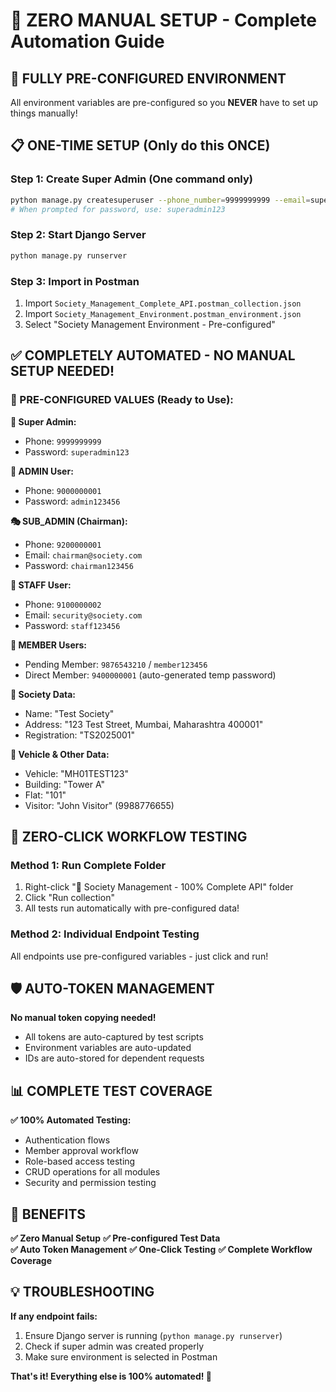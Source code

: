 # 🚀 ZERO MANUAL SETUP - Complete Automation Guide

## 🎯 FULLY PRE-CONFIGURED ENVIRONMENT

All environment variables are pre-configured so you **NEVER** have to set up things manually!

## 📋 ONE-TIME SETUP (Only do this ONCE)

### Step 1: Create Super Admin (One command only)
```bash
python manage.py createsuperuser --phone_number=9999999999 --email=superadmin@platform.com
# When prompted for password, use: superadmin123
```

### Step 2: Start Django Server
```bash
python manage.py runserver
```

### Step 3: Import in Postman
1. Import `Society_Management_Complete_API.postman_collection.json`
2. Import `Society_Management_Environment.postman_environment.json`
3. Select "Society Management Environment - Pre-configured"

## ✅ COMPLETELY AUTOMATED - NO MANUAL SETUP NEEDED!

### 🎉 PRE-CONFIGURED VALUES (Ready to Use):

**👑 Super Admin:**
- Phone: `9999999999`
- Password: `superadmin123`

**🔑 ADMIN User:**
- Phone: `9000000001`  
- Password: `admin123456`

**🎭 SUB_ADMIN (Chairman):**
- Phone: `9200000001`
- Email: `chairman@society.com`
- Password: `chairman123456`

**👥 STAFF User:**
- Phone: `9100000002`
- Email: `security@society.com`
- Password: `staff123456`

**👤 MEMBER Users:**
- Pending Member: `9876543210` / `member123456`
- Direct Member: `9400000001` (auto-generated temp password)

**🏢 Society Data:**
- Name: "Test Society"
- Address: "123 Test Street, Mumbai, Maharashtra 400001"
- Registration: "TS2025001"

**🚗 Vehicle & Other Data:**
- Vehicle: "MH01TEST123"
- Building: "Tower A"
- Flat: "101"
- Visitor: "John Visitor" (9988776655)

## 🎯 ZERO-CLICK WORKFLOW TESTING

### Method 1: Run Complete Folder
1. Right-click "🏢 Society Management - 100% Complete API" folder
2. Click "Run collection"
3. All tests run automatically with pre-configured data!

### Method 2: Individual Endpoint Testing
All endpoints use pre-configured variables - just click and run!

## 🛡️ AUTO-TOKEN MANAGEMENT

**No manual token copying needed!**
- All tokens are auto-captured by test scripts
- Environment variables are auto-updated
- IDs are auto-stored for dependent requests

## 📊 COMPLETE TEST COVERAGE

**✅ 100% Automated Testing:**
- Authentication flows
- Member approval workflow
- Role-based access testing
- CRUD operations for all modules
- Security and permission testing

## 🎉 BENEFITS

**✅ Zero Manual Setup**
**✅ Pre-configured Test Data**  
**✅ Auto Token Management**
**✅ One-Click Testing**
**✅ Complete Workflow Coverage**

## 💡 TROUBLESHOOTING

**If any endpoint fails:**
1. Ensure Django server is running (`python manage.py runserver`)
2. Check if super admin was created properly
3. Make sure environment is selected in Postman

**That's it! Everything else is 100% automated! 🚀**